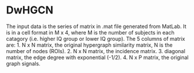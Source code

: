 # DwHGCN
The input data is the series of matrix in .mat file generated from MatLab. It is in a cell format in M x 4, where M is the number of subjects in each catagory (i.e. higher IQ group or lower IQ group). 
The 5 columns of matrix are:
                   1. N x N matrix, the original hypergraph similarity matrix, N is the number of nodes (ROIs).
                   2. N x N matrix, the incidence matrix.
                   3. diagonal matrix, the edge degree with exponential (-1/2).
                   4. N x P matrix, the original graph signals.
            
